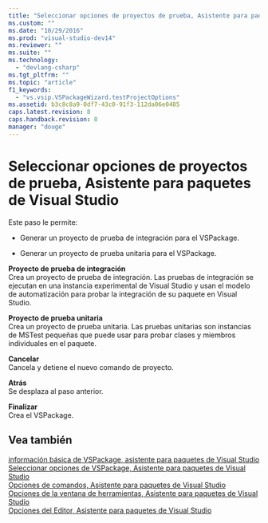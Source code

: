 ```yaml
---
title: "Seleccionar opciones de proyectos de prueba, Asistente para paquetes de Visual Studio | Microsoft Docs"
ms.custom: ""
ms.date: "10/29/2016"
ms.prod: "visual-studio-dev14"
ms.reviewer: ""
ms.suite: ""
ms.technology: 
  - "devlang-csharp"
ms.tgt_pltfrm: ""
ms.topic: "article"
f1_keywords: 
  - "vs.vsip.VSPackageWizard.testProjectOptions"
ms.assetid: b3c8c8a9-0df7-43c0-91f3-112da06e0485
caps.latest.revision: 8
caps.handback.revision: 8
manager: "douge"
---
```

# Seleccionar opciones de proyectos de prueba, Asistente para paquetes de Visual Studio
Este paso le permite:  
  
-   Generar un proyecto de prueba de integración para el VSPackage.  
  
-   Generar un proyecto de prueba unitaria para el VSPackage.  
  
 **Proyecto de prueba de integración**  
 Crea un proyecto de prueba de integración. Las pruebas de integración se ejecutan en una instancia experimental de Visual Studio y usan el modelo de automatización para probar la integración de su paquete en Visual Studio.  
  
 **Proyecto de prueba unitaria**  
 Crea un proyecto de prueba unitaria. Las pruebas unitarias son instancias de MSTest pequeñas que puede usar para probar clases y miembros individuales en el paquete.  
  
 **Cancelar**  
 Cancela y detiene el nuevo comando de proyecto.  
  
 **Atrás**  
 Se desplaza al paso anterior.  
  
 **Finalizar**  
 Crea el VSPackage.  
  
## Vea también  
 [información básica de VSPackage, asistente para paquetes de Visual Studio](../misc/basic-vspackage-information-visual-studio-package-wizard.md)   
 [Seleccionar opciones de VSPackage, Asistente para paquetes de Visual Studio](../misc/select-vspackage-options-visual-studio-package-wizard.md)   
 [Opciones de comandos, Asistente para paquetes de Visual Studio](../misc/command-options-visual-studio-package-wizard.md)   
 [Opciones de la ventana de herramientas, Asistente para paquetes de Visual Studio](../misc/tool-window-options-visual-studio-package-wizard.md)   
 [Opciones del Editor, Asistente para paquetes de Visual Studio](../misc/editor-options-visual-studio-package-wizard.md)